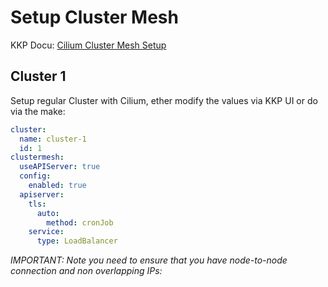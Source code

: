 # Setup Cluster Mesh

KKP Docu: [Cilium Cluster Mesh Setup
](https://docs.kubermatic.com/kubermatic/v2.27/tutorials-howtos/networking/cilium-cluster-mesh/)

## Cluster 1

Setup regular Cluster with Cilium, ether modify the values via KKP UI or do via the make:
```yaml
cluster:
  name: cluster-1
  id: 1
clustermesh:
  useAPIServer: true
  config:
    enabled: true
  apiserver:
    tls:
      auto:
        method: cronJob
    service:
      type: LoadBalancer
```

*IMPORTANT: Note you need to ensure that you have node-to-node connection and non overlapping IPs:*

